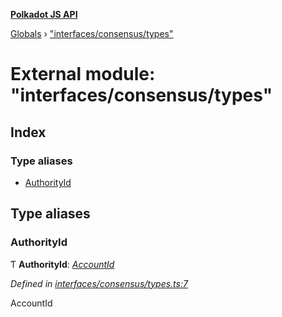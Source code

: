 **[Polkadot JS API](../README.md)**

[Globals](../globals.md) › ["interfaces/consensus/types"](_interfaces_consensus_types_.md)

# External module: "interfaces/consensus/types"

## Index

### Type aliases

* [AuthorityId](_interfaces_consensus_types_.md#authorityid)

## Type aliases

###  AuthorityId

Ƭ **AuthorityId**: *[AccountId](../classes/_primitive_generic_accountid_.accountid.md)*

*Defined in [interfaces/consensus/types.ts:7](https://github.com/polkadot-js/api/blob/05d697c/packages/types/src/interfaces/consensus/types.ts#L7)*

AccountId